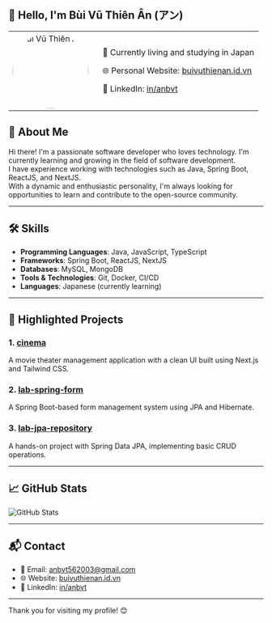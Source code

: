 ## 👋 Hello, I'm Bùi Vũ Thiên Ân (アン)

<table>
  <tr>
    <td>
      <img src="https://avatars.githubusercontent.com/u/97626954?v=4" alt="Bùi Vũ Thiên Ân" style="border-radius: 50%;" width="150"/>
    </td>
    <td style="padding-left: 20px; vertical-align: middle;">
      <p>📍 Currently living and studying in Japan</p>
      <p>🌐 Personal Website: <a href="https://buivuthienan.id.vn/">buivuthienan.id.vn</a></p>
      <p>🔗 LinkedIn: <a href="https://www.linkedin.com/in/anbvt">in/anbvt</a></p>
    </td>
  </tr>
</table>

## 💼 About Me

Hi there! I'm a passionate software developer who loves technology. I'm currently learning and growing in the field of software development.  
I have experience working with technologies such as Java, Spring Boot, ReactJS, and NextJS.  
With a dynamic and enthusiastic personality, I'm always looking for opportunities to learn and contribute to the open-source community.

---

## 🛠️ Skills

- **Programming Languages**: Java, JavaScript, TypeScript  
- **Frameworks**: Spring Boot, ReactJS, NextJS  
- **Databases**: MySQL, MongoDB  
- **Tools & Technologies**: Git, Docker, CI/CD  
- **Languages**: Japanese (currently learning)  

---

## 📂 Highlighted Projects

### 1. [cinema](https://github.com/anbvt/cinema)  
A movie theater management application with a clean UI built using Next.js and Tailwind CSS.

### 2. [lab-spring-form](https://github.com/anbvt/lab-spring-form)  
A Spring Boot-based form management system using JPA and Hibernate.

### 3. [lab-jpa-repository](https://github.com/anbvt/lab-jpa-repository)  
A hands-on project with Spring Data JPA, implementing basic CRUD operations.

---

## 📈 GitHub Stats

![GitHub Stats](https://github-readme-stats.vercel.app/api?username=anbvt&show_icons=true&hide_title=true&count_private=true&hide=prs)

---

## 📬 Contact

- 📧 Email: [anbvt562003@gmail.com](mailto:anbvt562003@gmail.com)  
- 🌐 Website: [buivuthienan.id.vn](https://buivuthienan.id.vn/)  
- 🔗 LinkedIn: [in/anbvt](https://www.linkedin.com/in/anbvt)  

---

Thank you for visiting my profile! 😊
